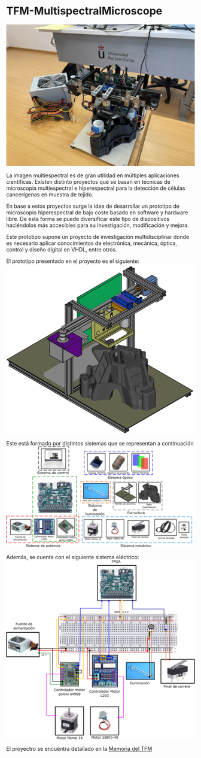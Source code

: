# TFM-MultispectralMicroscope

![PrototipoReal](/img/prototipoReal.jpg)

La imagen multiespectral es de gran utilidad en múltiples aplicaciones científicas. Existen distinto proyectos que se basan en técnicas de microscopía multiespectral e hiperespectral para la detección de células cancerígenas en muestra de tejido.

En base a estos proyectos surge la idea de desarrollar un prototipo de microscopio hiperespectral de bajo coste basado en software y hardware libre. De esta forma se puede diversificar este tipo de dispositivos haciéndolos más accesibles para su investigación, modificación y mejora.

Este prototipo supone un proyecto de investigación multidisciplinar donde es necesario aplicar conocimientos de electrónica, mecánica, óptica, control y diseño digital en VHDL, entre otros.

El prototipo presentado en el proyecto es el siguiente:
![prototipo](/img/prototipo.png)

Este está formado por distintos sistemas que se representan a continuación
![sistemas](/img/esquema_simple.png)

Además, se cuenta con el siguiente sistema eléctrico:
![esquema_electrico](/img/esquemaElectricoDetalle.png)

El proyectro se encuentra detallado en la [Memoria del TFM](/doc/TFM_Mu%C3%B1oz_Bernal_David.pdf)

